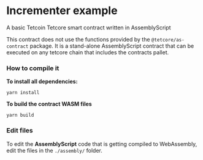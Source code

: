 # Incrementer example

A basic Tetcoin Tetcore smart contract written in AssemblyScript

This contract does not use the functions provided by the `@tetcore/as-contract` package.
It is a stand-alone AssemblyScript contract that can be executed on any tetcore chain that includes the contracts pallet.

### How to compile it

**To install all dependencies:**

```
yarn install
```

**To build the contract WASM files**

```
yarn build
```

### Edit files

To edit the **AssemblyScript** code that is getting compiled to WebAssembly, edit the files in the `./assembly/` folder.
